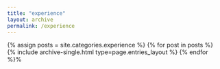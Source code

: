 ```yaml
---
title: "experience"
layout: archive
permalink: /experience
---
```


{% assign posts = site.categories.experience %}
{% for post in posts %} {% include archive-single.html type=page.entries_layout %} {% endfor %}%
